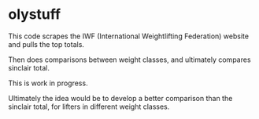 # olystuff
This code scrapes the IWF (International Weightlifting Federation) website and pulls the top totals.

Then does comparisons between weight classes, and ultimately compares sinclair total.

This is work in progress.

Ultimately the idea would be to develop a better comparison than the sinclair total, for lifters in different weight classes.

